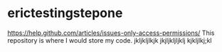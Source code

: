 # erictestingstepone
https://help.github.com/articles/issues-only-access-permissions/ This repository is where I would store my code.
jkljkljlkjk
jkjljkljljklj
kjkljlkj;kl
